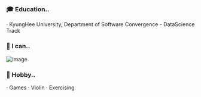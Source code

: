 ### :mortar_board: Education..
· KyungHee University, Department of Software Convergence - DataScience Track

### :book: I can..
![image](https://user-images.githubusercontent.com/71539180/116391106-b9576400-a859-11eb-940a-7bcbdf4b280c.png)


### :running: Hobby..
· Games
· Violin
· Exercising

<!--
**HongJunseong/HongJunseong** is a ✨ _special_ ✨ repository because its `README.md` (this file) appears on your GitHub profile.

Here are some ideas to get you started:

### 📚 I can 
- 🔭 I’m currently working on ...
- 🌱 I’m currently learning ...
- 👯 I’m looking to collaborate on ...
- 🤔 I’m looking for help with ...
- 💬 Ask me about ...
- 📫 How to reach me: ...
- 😄 Pronouns: ...
- ⚡ Fun fact: ...
-->
